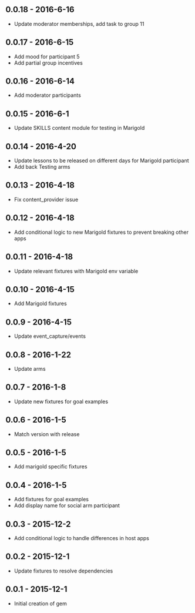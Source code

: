 ## 0.0.18 - 2016-6-16
* Update moderator memberships, add task to group 11

## 0.0.17 - 2016-6-15
* Add mood for participant 5
* Add partial group incentives

## 0.0.16 - 2016-6-14
* Add moderator participants

## 0.0.15 - 2016-6-1
* Update SKILLS content module for testing in Marigold

## 0.0.14 - 2016-4-20
* Update lessons to be released on different days for Marigold participant
* Add back Testing arms

## 0.0.13 - 2016-4-18
* Fix content_provider issue

## 0.0.12 - 2016-4-18
* Add conditional logic to new Marigold fixtures to prevent breaking other apps

## 0.0.11 - 2016-4-18
* Update relevant fixtures with Marigold env variable

## 0.0.10 - 2016-4-15
* Add Marigold fixtures

## 0.0.9 - 2016-4-15
* Update event_capture/events

## 0.0.8 - 2016-1-22
* Update arms

## 0.0.7 - 2016-1-8
* Update new fixtures for goal examples

## 0.0.6 - 2016-1-5
* Match version with release

## 0.0.5 - 2016-1-5
* Add marigold specific fixtures

## 0.0.4 - 2016-1-5
* Add fixtures for goal examples
* Add display name for social arm participant

## 0.0.3 - 2015-12-2
* Add conditional logic to handle differences in host apps

## 0.0.2 - 2015-12-1
* Update fixtures to resolve dependencies

## 0.0.1 - 2015-12-1
* Initial creation of gem
